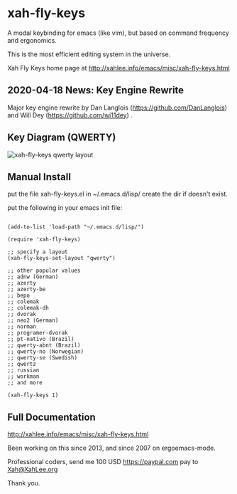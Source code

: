 # xah-fly-keys

A modal keybinding for emacs (like vim), but based on command frequency and ergonomics.

This is the most efficient editing system in the universe.

Xah Fly Keys home page at
http://xahlee.info/emacs/misc/xah-fly-keys.html

## 2020-04-18 News: Key Engine Rewrite

Major key engine rewrite by Dan Langlois (https://github.com/DanLanglois) and Will Dey (https://github.com/wi11dey) .

## Key Diagram (QWERTY)

![xah-fly-keys qwerty layout](i/xah_fly_keys_qwerty_layout_2025-08-02.png)

## Manual Install

put the file xah-fly-keys.el in ~/.emacs.d/lisp/
create the dir if doesn't exist.

put the following in your emacs init file:

```elisp

(add-to-list 'load-path "~/.emacs.d/lisp/")

(require 'xah-fly-keys)

;; specify a layout
(xah-fly-keys-set-layout "qwerty")

;; other popular values
;; adnw (German)
;; azerty
;; azerty-be
;; bepo
;; colemak
;; colemak-dh
;; dvorak
;; neo2 (German)
;; norman
;; programer-dvorak
;; pt-nativo (Brazil)
;; qwerty-abnt (Brazil)
;; qwerty-no (Norwegian)
;; qwerty-se (Swedish)
;; qwertz
;; russian
;; workman
;; and more

(xah-fly-keys 1)
```

## Full Documentation

http://xahlee.info/emacs/misc/xah-fly-keys.html

Been working on this since 2013, and since 2007 on ergoemacs-mode.

Professional coders, send me 100 USD https://paypal.com pay to Xah@XahLee.org

Thank you.
